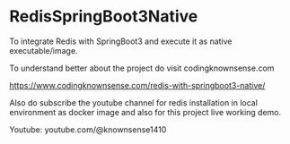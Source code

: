 # RedisSpringBoot3Native

To integrate Redis with SpringBoot3 and execute it as native executable/image.

To understand better about the project do visit codingknownsense.com

https://www.codingknownsense.com/redis-with-springboot3-native/

Also do subscribe the youtube channel for redis installation in local environment as docker image and also for this project live working demo.

Youtube: youtube.com/@knownsense1410